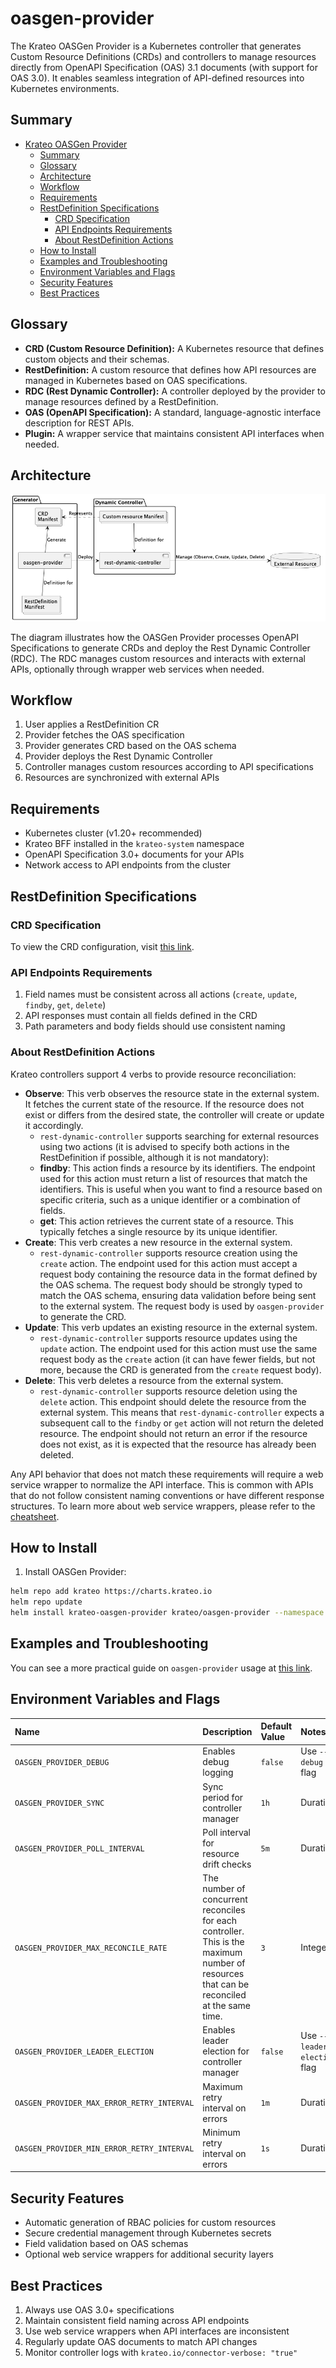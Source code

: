 # oasgen-provider

The Krateo OASGen Provider is a Kubernetes controller that generates Custom Resource Definitions (CRDs) and controllers to manage resources directly from OpenAPI Specification (OAS) 3.1 documents (with support for OAS 3.0). It enables seamless integration of API-defined resources into Kubernetes environments.

## Summary

- [Krateo OASGen Provider](#krateo-oasgen-provider)
  - [Summary](#summary)
  - [Glossary](#glossary)
  - [Architecture](#architecture)
  - [Workflow](#workflow)
  - [Requirements](#requirements)
  - [RestDefinition Specifications](#restdefinition-specifications)
    - [CRD Specification](#crd-specification)
    - [API Endpoints Requirements](#api-endpoints-requirements)
    - [About RestDefinition Actions](#about-restdefinition-actions)
  - [How to Install](#how-to-install)
  - [Examples and Troubleshooting](#examples-and-troubleshooting)
  - [Environment Variables and Flags](#environment-variables-and-flags)
  - [Security Features](#security-features)
  - [Best Practices](#best-practices)

## Glossary

- **CRD (Custom Resource Definition):** A Kubernetes resource that defines custom objects and their schemas.
- **RestDefinition:** A custom resource that defines how API resources are managed in Kubernetes based on OAS specifications.
- **RDC (Rest Dynamic Controller):** A controller deployed by the provider to manage resources defined by a RestDefinition.
- **OAS (OpenAPI Specification):** A standard, language-agnostic interface description for REST APIs.
- **Plugin:** A wrapper service that maintains consistent API interfaces when needed. 

## Architecture

![Generator Architecture Image](/img/kog/generator.png "Generator Architecture")

The diagram illustrates how the OASGen Provider processes OpenAPI Specifications to generate CRDs and deploy the Rest Dynamic Controller (RDC). The RDC manages custom resources and interacts with external APIs, optionally through wrapper web services when needed.

## Workflow

1. User applies a RestDefinition CR
2. Provider fetches the OAS specification
3. Provider generates CRD based on the OAS schema
4. Provider deploys the Rest Dynamic Controller
5. Controller manages custom resources according to API specifications
6. Resources are synchronized with external APIs

## Requirements

- Kubernetes cluster (v1.20+ recommended)
- Krateo BFF installed in the `krateo-system` namespace
- OpenAPI Specification 3.0+ documents for your APIs
- Network access to API endpoints from the cluster

## RestDefinition Specifications

### CRD Specification

To view the CRD configuration, visit [this link](https://doc.crds.dev/github.com/krateoplatformops/oasgen-provider).


### API Endpoints Requirements

1. Field names must be consistent across all actions (`create`, `update`, `findby`, `get`, `delete`)
2. API responses must contain all fields defined in the CRD
3. Path parameters and body fields should use consistent naming


### About RestDefinition Actions

Krateo controllers support 4 verbs to provide resource reconciliation:

- **Observe**: This verb observes the resource state in the external system. It fetches the current state of the resource. If the resource does not exist or differs from the desired state, the controller will create or update it accordingly.
  - `rest-dynamic-controller` supports searching for external resources using two actions (it is advised to specify both actions in the RestDefinition if possible, although it is not mandatory):
  - **findby**: This action finds a resource by its identifiers. The endpoint used for this action must return a list of resources that match the identifiers. This is useful when you want to find a resource based on specific criteria, such as a unique identifier or a combination of fields.
  - **get**: This action retrieves the current state of a resource. This typically fetches a single resource by its unique identifier.
- **Create**: This verb creates a new resource in the external system.
  - `rest-dynamic-controller` supports resource creation using the `create` action. The endpoint used for this action must accept a request body containing the resource data in the format defined by the OAS schema. The request body should be strongly typed to match the OAS schema, ensuring data validation before being sent to the external system. The request body is used by `oasgen-provider` to generate the CRD.
- **Update**: This verb updates an existing resource in the external system.
  - `rest-dynamic-controller` supports resource updates using the `update` action. The endpoint used for this action must use the same request body as the `create` action (it can have fewer fields, but not more, because the CRD is generated from the `create` request body).
- **Delete**: This verb deletes a resource from the external system.
  - `rest-dynamic-controller` supports resource deletion using the `delete` action. This endpoint should delete the resource from the external system. This means that `rest-dynamic-controller` expects a subsequent call to the `findby` or `get` action will not return the deleted resource. The endpoint should not return an error if the resource does not exist, as it is expected that the resource has already been deleted.
  
Any API behavior that does not match these requirements will require a web service wrapper to normalize the API interface. This is common with APIs that do not follow consistent naming conventions or have different response structures.
To learn more about web service wrappers, please refer to the [cheatsheet](./11-oasgen-provider-cheatsheet.md#extended-example-external-api-that-requires-a-webservice-to-handle-external-api-calls).

## How to Install

1. Install OASGen Provider:
```sh
helm repo add krateo https://charts.krateo.io
helm repo update
helm install krateo-oasgen-provider krateo/oasgen-provider --namespace krateo-system
```

## Examples and Troubleshooting

You can see a more practical guide on `oasgen-provider` usage at [this link](./11-oasgen-provider-cheatsheet.md).

## Environment Variables and Flags

| Name                                   | Description                | Default Value | Notes         |
|:---------------------------------------|:---------------------------|:--------------|:--------------|
| `OASGEN_PROVIDER_DEBUG`                 | Enables debug logging      | `false`       | Use `--debug` flag |
| `OASGEN_PROVIDER_SYNC`                  | Sync period for controller manager | `1h`          | Duration |
| `OASGEN_PROVIDER_POLL_INTERVAL`         | Poll interval for resource drift checks | `5m`          | Duration |
| `OASGEN_PROVIDER_MAX_RECONCILE_RATE`    | The number of concurrent reconciles for each controller. This is the maximum number of resources that can be reconciled at the same time. | `3`           | Integer |
| `OASGEN_PROVIDER_LEADER_ELECTION`       | Enables leader election for controller manager | `false`      | Use `--leader-election` flag |
| `OASGEN_PROVIDER_MAX_ERROR_RETRY_INTERVAL` | Maximum retry interval on errors | `1m`          | Duration |
| `OASGEN_PROVIDER_MIN_ERROR_RETRY_INTERVAL` | Minimum retry interval on errors | `1s`          | Duration |

## Security Features

- Automatic generation of RBAC policies for custom resources
- Secure credential management through Kubernetes secrets
- Field validation based on OAS schemas
- Optional web service wrappers for additional security layers

## Best Practices

1. Always use OAS 3.0+ specifications
2. Maintain consistent field naming across API endpoints
3. Use web service wrappers when API interfaces are inconsistent
4. Regularly update OAS documents to match API changes
5. Monitor controller logs with `krateo.io/connector-verbose: "true"`